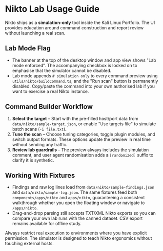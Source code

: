 # Nikto Lab Usage Guide

Nikto ships as a **simulation-only** tool inside the Kali Linux Portfolio. The UI provides education around command construction and report review without launching a real scan.

## Lab Mode Flag

- The banner at the top of the desktop window and app view shows "Lab mode enforced". The accompanying checkbox is locked on to emphasise that the simulator cannot be disabled.
- Lab mode appends `# simulation only` to every command preview using `utils/nikto/buildCommand.ts`, and the "Run scan" button is permanently disabled. Copy/paste the command into your own authorised lab if you want to exercise a real Nikto instance.

## Command Builder Workflow

1. **Select the target** – Start with the pre-filled host/port data from `data/nikto/sample-target.json`, or enable "Use targets file" to simulate batch scans (`-i file.txt`).
2. **Tune the scan** – Choose tuning categories, toggle plugin modules, and switch output formats. These options update the preview in real time without sending any traffic.
3. **Review lab guardrails** – The preview always includes the simulation comment, and user agent randomisation adds a `[randomized]` suffix to clarify it is synthetic.

## Working With Fixtures

- Findings and raw log lines load from `data/nikto/sample-findings.json` and `data/nikto/sample-log.json`. The same fixtures feed both `components/apps/nikto` and `apps/nikto`, guaranteeing a consistent walkthrough whether you open the floating window or navigate to `/apps/nikto`.
- Drag-and-drop parsing still accepts TXT/XML Nikto exports so you can compare your own lab runs with the canned dataset. CSV export remains available for offline study.

Always restrict real execution to environments where you have explicit permission. The simulator is designed to teach Nikto ergonomics without touching external hosts.
